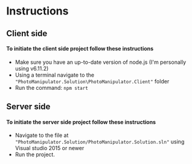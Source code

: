 # Instructions #
## Client side ##
#### To initiate the client side project follow these instructions ####
* Make sure you have an up-to-date version of node.js (I'm personally using v6.11.2)
* Using a terminal navigate to the `"PhotoManipulator.Solution\PhotoManipulator.Client"` folder
* Run the command: `npm start`

## Server side ##
#### To initiate the server side project follow these instructions ####
* Navigate to the file at `"PhotoManipulator.Solution/PhotoManipulator.Solution.sln"` using Visual studio 2015 or newer
* Run the project.
